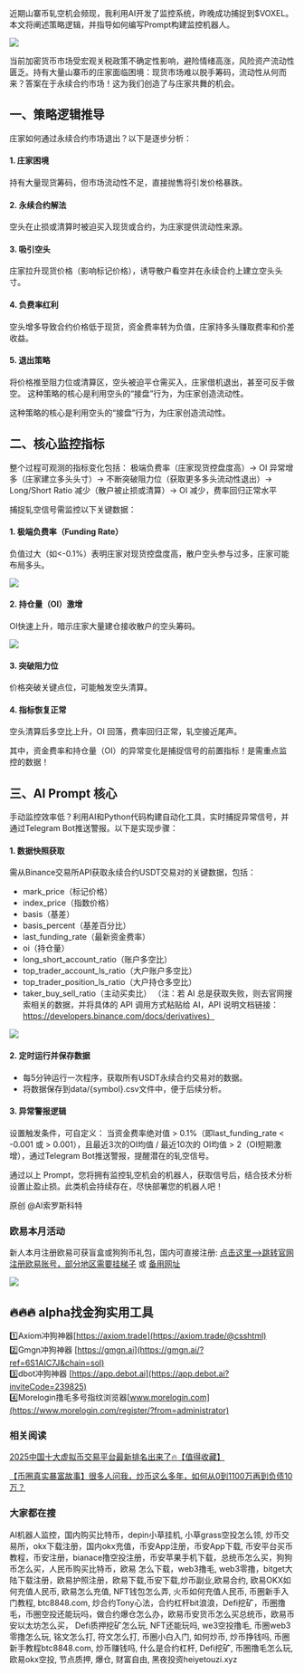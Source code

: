 近期山寨币轧空机会频现，我利用AI开发了监控系统，昨晚成功捕捉到$VOXEL。本文将阐述策略逻辑，并指导如何编写Prompt构建监控机器人。

[![](https://307e939.webp.li/20250420182344907.png)](https://btc8848.com/top-10-exchanges)

当前加密货币市场受宏观关税政策不确定性影响，避险情绪高涨，风险资产流动性匮乏。持有大量山寨币的庄家面临困境：现货市场难以脱手筹码，流动性从何而来？答案在于永续合约市场！这为我们创造了与庄家共舞的机会。

## 一、策略逻辑推导
庄家如何通过永续合约市场退出？以下是逐步分析：

#### 1. 庄家困境
持有大量现货筹码，但市场流动性不足，直接抛售将引发价格暴跌。

#### 2. 永续合约解法
空头在止损或清算时被迫买入现货或合约，为庄家提供流动性来源。

#### 3. 吸引空头
庄家拉升现货价格（影响标记价格），诱导散户看空并在永续合约上建立空头头寸。

#### 4. 负费率红利
空头增多导致合约价格低于现货，资金费率转为负值，庄家持多头赚取费率和价差收益。

#### 5. 退出策略
将价格推至阻力位或清算区，空头被迫平仓需买入，庄家借机退出，甚至可反手做空。
这种策略的核心是利用空头的“接盘”行为，为庄家创造流动性。

这种策略的核心是利用空头的“接盘”行为，为庄家创造流动性。

## 二、核心监控指标
整个过程可观测的指标变化包括：
极端负费率（庄家现货控盘度高）-> OI 异常增多（庄家建立多头头寸）-> 不断突破阻力位（获取更多多头流动性退出）-> Long/Short Ratio 减少（散户被止损或清算）-> OI 减少，费率回归正常水平

捕捉轧空信号需监控以下关键数据：
#### 1. 极端负费率（Funding Rate）
负值过大（如<-0.1%）表明庄家对现货控盘度高，散户空头参与过多，庄家可能布局多头。

[![](https://307e939.webp.li/20250420182523801.png)](https://btc8848.com/top-10-exchanges)

#### 2. 持仓量（OI）激增
OI快速上升，暗示庄家大量建仓接收散户的空头筹码。

[![](https://307e939.webp.li/20250420182600965.png)](https://btc8848.com/top-10-exchanges)

#### 3. 突破阻力位
价格突破关键点位，可能触发空头清算。

#### 4. 指标恢复正常
空头清算后多空比上升，OI 回落，费率回归正常，轧空接近尾声。

其中，资金费率和持仓量（OI）的异常变化是捕捉信号的前置指标！是需重点监控的数据！

## 三、AI Prompt 核心
手动监控效率低？利用AI和Python代码构建自动化工具，实时捕捉异常信号，并通过Telegram Bot推送警报。以下是实现步骤：

#### 1. 数据快照获取
需从Binance交易所API获取永续合约USDT交易对的关键数据，包括：
- mark_price（标记价格）
- index_price（指数价格）
- basis（基差）
- basis_percent（基差百分比）
- last_funding_rate（最新资金费率）
- oi（持仓量）
- long_short_account_ratio（账户多空比）
- top_trader_account_ls_ratio（大户账户多空比）
- top_trader_position_ls_ratio（大户持仓多空比）
- taker_buy_sell_ratio（主动买卖比）
（注：若 AI 总是获取失败，则去官网搜索相关的数据，并将具体的 API 调用方式粘贴给 AI，API 说明文档链接：https://developers.binance.com/docs/derivatives）

[![](https://307e939.webp.li/20250420182703452.png)](https://btc8848.com/top-10-exchanges)

#### 2. 定时运行并保存数据
- 每5分钟运行一次程序，获取所有USDT永续合约交易对的数据。
- 将数据保存到data/{symbol}.csv文件中，便于后续分析。

#### 3. 异常警报逻辑
设置触发条件，可自定义：
当资金费率绝对值 > 0.1%（即last_funding_rate < -0.001 或 > 0.001），且最近3次的OI均值 / 最近10次的 OI均值 > 2（OI短期激增），通过Telegram Bot推送警报，提醒潜在的轧空信号。

通过以上 Prompt，您将拥有监控轧空机会的机器人，获取信号后，结合技术分析设置止盈止损。此类机会持续存在，尽快部署您的机器人吧！

原创 @AI索罗斯科特

### 欧易本月活动
新人本月注册欧易可获盲盒或狗狗币礼包，国内可直接注册:  [点击这里–>跳转官网注册欧易账号，部分地区需要挂梯子](https://www.okx.com/zh-hans/join/74873351)  或 [备用网址](https://www.chouyi.world/zh-hans/join/18639032)

[![](https://fe095ec.webp.li/top-10-exchanges-001.jpg)](https://www.chouyi.world/zh-hans/join/18639032)

## 🔥🔥🔥 alpha找金狗实用工具
1️⃣Axiom冲狗神器[https://axiom.trade](https://axiom.trade/@csshtml)  
2️⃣Gmgn冲狗神器 [https://gmgn.ai](https://gmgn.ai/?ref=6S1AIC7J&chain=sol)  
3️⃣dbot冲狗神器 [https://app.debot.ai](https://app.debot.ai?inviteCode=239825)  
4️⃣Morelogin撸毛多号指纹浏览器[www.morelogin.com](https://www.morelogin.com/register/?from=administrator)  

### 相关阅读
[2025中国十大虚拟币交易平台最新排名出来了🔥【值得收藏】](https://btc8848.com/top-10-exchanges/)

[【币圈真实暴富故事】很多人问我，炒币这么多年，如何从0到1100万再到负债10万？](https://heiyetouzi.xyz/biquanstory001/)

###  大家都在搜
AI机器人监控，国内购买比特币，depin小草挂机, 小草grass空投怎么领, 炒币交易所，okx下载注册，国内okx充值，币安App注册，币安App下载, 币安平台买币教程，币安注册，bianace撸空投注册，币安苹果手机下载，总统币怎么买，狗狗币怎么买，人民币购买比特币，欧易 怎么下载，web3撸毛, web3零撸，bitget大陆下载注册，欧易护照注册，欧易下载,币安下载,炒币副业,欧易合约, 欧易OKX如何充值人民币, 欧易怎么充值, NFT钱包怎么弄, 火币如何充值人民币, 币圈新手入门教程, btc8848.com, 炒合约Tony心法，合约杠杆bit浪浪，Defi挖矿，币圈撸毛，币圈空投还能玩吗，做合约爆仓怎么办，欧易币安货币怎么买总统币，欧易币安以太坊怎么买， Defi质押挖矿怎么玩, NFT还能玩吗, we3空投撸毛, 币圈web3零撸怎么玩, 铭文怎么打, 符文怎么打, 币圈小白入门, 如何炒币, 炒币挣钱吗, 币圈新手教程btc8848.com, 炒币赚钱吗, 什么是合约杠杆, Defi挖矿, 币圈撸毛怎么玩, 欧易okx空投, 节点质押, 爆仓, 财富自由, 黑夜投资heiyetouzi.xyz